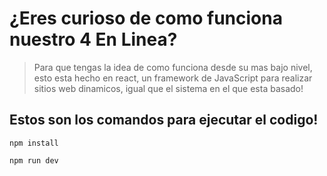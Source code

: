 # ¿Eres curioso de como funciona nuestro 4 En Linea?

> Para que tengas la idea de como funciona desde su mas bajo nivel, esto esta hecho en react, un framework de JavaScript para realizar sitios web dinamicos, igual que el sistema en el que esta basado!

## Estos son los comandos para ejecutar el codigo!
`npm install`

`npm run dev`
